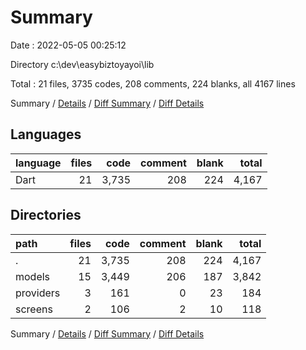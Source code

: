 # Summary

Date : 2022-05-05 00:25:12

Directory c:\dev\easybiztoyayoi\lib

Total : 21 files,  3735 codes, 208 comments, 224 blanks, all 4167 lines

Summary / [Details](details.md) / [Diff Summary](diff.md) / [Diff Details](diff-details.md)

## Languages
| language | files | code | comment | blank | total |
| :--- | ---: | ---: | ---: | ---: | ---: |
| Dart | 21 | 3,735 | 208 | 224 | 4,167 |

## Directories
| path | files | code | comment | blank | total |
| :--- | ---: | ---: | ---: | ---: | ---: |
| . | 21 | 3,735 | 208 | 224 | 4,167 |
| models | 15 | 3,449 | 206 | 187 | 3,842 |
| providers | 3 | 161 | 0 | 23 | 184 |
| screens | 2 | 106 | 2 | 10 | 118 |

Summary / [Details](details.md) / [Diff Summary](diff.md) / [Diff Details](diff-details.md)